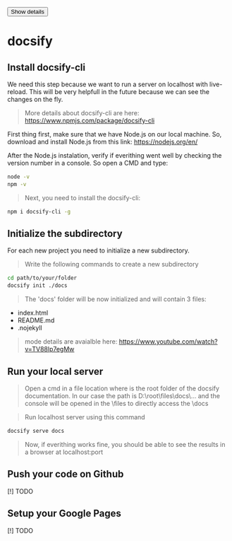 <button name=button_details onclick="myFunction()">Show details</button>

# docsify

## Install docsify-cli
 We need this step because we want to run a server on localhost with live-reload. This will be very helpfull in the future because we can see the changes on the fly.
> More details about docsify-cli are here: https://www.npmjs.com/package/docsify-cli

First thing first, make sure that we have Node.js on our local machine. So, download and install Node.js from this link: https://nodejs.org/en/

<img src="docs/assets/images/tutorials/docsify_google_pages/nodejs.png" name="details" style="height: 200px; width:600px; display: none; margin-left: auto; margin-right: auto; display: none;"/>
<figcaption name="details" style=" display: none; margin-left: auto; margin-right: auto; width: 50%;display: none;">Fig.1 - Trulli, Puglia, Italy.</figcaption>

<img src="docs/assets/images/tutorials/docsify_google_pages/nodejs2.png" name="details" style="height: 200px; width:200px; display: none; margin-left: auto; margin-right: auto; display: none;"/>
<figcaption name="details" style=" display: none; margin-left: auto; margin-right: auto; width: 50%;display: none;">Fig.1 - Trulli, Puglia, Italy.</figcaption>

<img src="docs/assets/images/tutorials/docsify_google_pages/nodejs3.png" name="details" style="height: 200px; width:300px; display: none; margin-left: auto; margin-right: auto;display: none; "/>
<figcaption name="details" style=" display: none; margin-left: auto; margin-right: auto; width: 50%;display: none;">Fig.1 - Trulli, Puglia, Italy.</figcaption>

<img src="docs/assets/images/tutorials/docsify_google_pages/nodejs4.png" name="details" style="height: 200px; width:300px; display: none; margin-left: auto; margin-right: auto;display: none; "/>
<figcaption name="details" style=" display: none; margin-left: auto; margin-right: auto; width: 50%;display: none;">Fig.1 - Trulli, Puglia, Italy.</figcaption>

<img src="docs/assets/images/tutorials/docsify_google_pages/nodejs5.png" name="details" style="height: 200px; width:300px; display: none; margin-left: auto; margin-right: auto;display: none; "/>
<figcaption name="details" style=" display: none; margin-left: auto; margin-right: auto; width: 50%;display: none;">Fig.1 - Trulli, Puglia, Italy.</figcaption>

<img src="docs/assets/images/tutorials/docsify_google_pages/nodejs6.png" name="details" style="height: 200px; width:300px; display: none; margin-left: auto; margin-right: auto; display: none;"/>
<figcaption name="details" style=" display: none; margin-left: auto; margin-right: auto; width: 50%;display: none;">Fig.1 - Trulli, Puglia, Italy.</figcaption>

<img src="docs/assets/images/tutorials/docsify_google_pages/nodejs7.png" name="details" style="height: 200px; width:300px; display: none; margin-left: auto; margin-right: auto;display: none; "/>
<figcaption name="details" style=" display: none; margin-left: auto; margin-right: auto; width: 50%;display: none;">Fig.1 - Trulli, Puglia, Italy.</figcaption>

<img src="docs/assets/images/tutorials/docsify_google_pages/nodejs8.png" name="details" style="height: 200px; width:300px; display: none; margin-left: auto; margin-right: auto; display: none;"/>
<figcaption name="details" style=" display: none; margin-left: auto; margin-right: auto; width: 50%;display: none;">Fig.1 - Trulli, Puglia, Italy.</figcaption>

<img src="docs/assets/images/tutorials/docsify_google_pages/nodejs9.png" name="details" style="height: 200px; width:300px; display: none; margin-left: auto; margin-right: auto; display: none;"/>
<figcaption name="details" style=" display: none; margin-left: auto; margin-right: auto; width: 50%;display: none;">Fig.1 - Trulli, Puglia, Italy.</figcaption>

<img src="docs/assets/images/tutorials/docsify_google_pages/nodejs10.png" name="details" style="height: 200px; width:300px; display: none; margin-left: auto; margin-right: auto;display: none; "/>
<figcaption name="details" style=" display: none; margin-left: auto; margin-right: auto; width: 50%;display: none;">Fig.1 - Trulli, Puglia, Italy.</figcaption>

<img src="docs/assets/images/tutorials/docsify_google_pages/nodejs11.png" name="details" style="height: 250px; width:500px; display: none; margin-left: auto; margin-right: auto;display: none; "/>
<figcaption name="details" style=" display: none; margin-left: auto; margin-right: auto; width: 50%;display: none;">Fig.1 - Trulli, Puglia, Italy.</figcaption>

<img src="docs/assets/images/tutorials/docsify_google_pages/nodejs12.png" name="details" style="height: 250px; width:500px; display: none; margin-left: auto; margin-right: auto; display: none;"/>
<figcaption name="details" style=" display: none; margin-left: auto; margin-right: auto; width: 50%;display: none;">Fig.1 - Trulli, Puglia, Italy.</figcaption>

After the Node.js instalation, verify if everithing went well by checking the version number in a console. So open a CMD and type:
```bash
node -v
npm -v
```
<img src="docs/assets/images/tutorials/docsify_google_pages/check1.png" alt="MarineGEO" style="height: 100px; width:200px; display: none; margin-left: auto; margin-right: auto; "/>
<figcaption style=" display: none; margin-left: auto; margin-right: auto; width: 50%;">Fig.1 - Trulli, Puglia, Italy.</figcaption>

> Next, you need to install the docsify-cli:

```bash
npm i docsify-cli -g
```
<img src="docs/assets/images/tutorials/docsify_google_pages/install_cli.png" alt="MarineGEO" style="height: 300px; width:600px; display: none; margin-left: auto; margin-right: auto; "/>
<figcaption style=" display: none; margin-left: auto; margin-right: auto; width: 50%;">Fig.1 - Trulli, Puglia, Italy.</figcaption>

## Initialize the subdirectory
For each new project you need to initialize a new subdirectory.

> Write the following commands to create a new subdirectory
```bash
cd path/to/your/folder
docsify init ./docs
```
> The 'docs' folder will be now initialized and will contain 3 files: 
<ul>
	<li> index.html</li>
	<li> README.md </li>  
	<li> .nojekyll </li>
</ul>

> mode details are avaialble here: https://www.youtube.com/watch?v=TV88lp7egMw 


## Run your local server 

> Open a cmd in a file location where is the root folder of the docsify documentation. In our case the path is D:\root\files\docs\\... and the console will be opened in the \files to directly access the \docs

> Run localhost server using this command
```bash
docsify serve docs
```

> Now, if everithing works fine, you should be able to see the results in a browser at localhost:port


## Push your code on Github
[!] TODO 

## Setup your Google Pages
[!] TODO